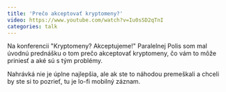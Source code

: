 ```yaml
---
title: 'Prečo akceptovať kryptomeny?'
video: https://www.youtube.com/watch?v=Iu0sSD2qTnI
categories: talk
---
```


Na konferencii "Kryptomeny? Akceptujeme!" Paralelnej Polis som mal úvodnú prednášku o tom prečo akceptovať kryptomeny, čo vám to môže priniesť a aké sú s tým problémy.

<!--more-->

Nahrávká nie je úplne najlepšia, ale ak ste to náhodou premeškali a chceli by ste si to pozrieť, tu je lo-fi mobilný záznam.